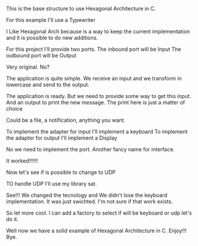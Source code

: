 This is the base structure to use Hexagonal Architecture in C.

For this example I'll use a Typewriter

I Like Hexagonal Arch because is a way to keep the current implementation and it is possible to do new additions.

For this project I'll provide two ports. 
The inbound port will be Input
The outbound port will be Output

Very original. No?

The application is quite simple.
We receive an input and we transform in lowercase and send to the output.

The application is ready. But we need to provide some way to get this input.
And an output to print the new message. The print here is just a matter of choice

Could be a file, a notification, anything you want.

To implement the adapter for input I'll implement a keyboard
To implement the adapter for output I'll implement a Display

No we need to implement the port. Another fancy name for interface.

It worked!!!!!!

Now let's see if is possible to change to UDP

TO handle UDP I'll use my library sat.

See!!! We changed the tecnology and We didn't lose the keyboard implementation.
It was just swichted. I'm not sure if that work exists.

So let more cool. I can add a factory to select if will be keyboard or udp let's do it.

Well now we have a solid example of Hexagonal Architecture in C. Enjoy!!! Bye.